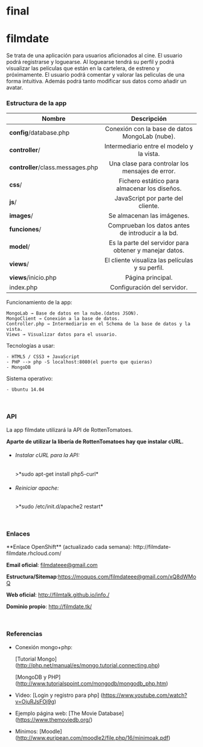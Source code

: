 final
=====
<h1>filmdate</h1>


Se trata de una aplicación para usuarios aficionados al cine.
El usuario podrá registrarse y loguearse.
Al loguearse tendrá su perfil y podrá visualizar las películas que están en la cartelera, de estreno y próximamente.
El usuario podrá comentar y valorar las peliculas de una forma intuitiva. Además podrá tanto modificar sus datos como añadir un avatar.


<h3>Estructura de la app</h3>

| Nombre                             | Descripción                                                 |
| ---------------------------------- |:-----------------------------------------------------------:|
| **config**/database.php            | Conexión con la base de datos MongoLab (nube).              |
| **controller**/                    | Intermediario entre el modelo y la vista.                   |
| **controller**/class.messages.php  | Una clase para controlar los mensajes de error.             |
| **css**/                           | Fichero estático para almacenar los diseños.                |
| **js**/                            | JavaScript por parte del cliente.                           |
| **images**/                        | Se almacenan las imágenes.                                  |
| **funciones**/                     | Comprueban los datos antes de introducir a la bd.           |
| **model**/                         | Es la parte del servidor para obtener y manejar datos.      |
| **views**/                         | El cliente visualiza las películas y su perfil.             |
| **views**/inicio.php               | Página principal.                                           |
| index.php                          | Configuración del servidor.                                 |

Funcionamiento de la app:

    MongoLab → Base de datos en la nube.(datos JSON).
    MongoClient → Conexión a la base de datos.
    Controller.php → Intermediario en el Schema de la base de datos y la vista.
    Views → Visualizar datos para el usuario.

Tecnologías a usar:

    - HTML5 / CSS3 + JavaScript
    - PHP --> php -S localhost:8080(el puerto que quieras)
    - MongoDB

Sistema operativo:

    - Ubuntu 14.04

<br>
<h3>API</h3>

La app filmdate utilizará la API de RottenTomatoes.

**Aparte de utilizar la libería de RottenTomatoes hay que instalar cURL.**

- <h6>Instalar cURL para la API:</h6>
  >*sudo apt-get install php5-curl*

- <h6>Reiniciar apache:</h6>
  >*sudo /etc/init.d/apache2 restart*

<br>
<h3>Enlaces</h3>
**Enlace OpenShift** (actualizado cada semana): http://filmdate-filmdate.rhcloud.com/

**Email oficial**: filmdateee@gmail.com

**Estructura/Sitemap**:https://moqups.com/filmdateee@gmail.com/xQ8dWMoQ

**Web oficial**: http://filmtalk.github.io/info./

**Dominio propio**: http://filmdate.tk/

<br />
<h3>Referencias</h3>

- Conexión mongo+php:

   [Tutorial Mongo] (http://php.net/manual/es/mongo.tutorial.connecting.php)

   [MongoDB y PHP] (http://www.tutorialspoint.com/mongodb/mongodb_php.htm)



- Video: 
    [Login y registro para php] (https://www.youtube.com/watch?v=OjuRJsFOj9g)



- Ejemplo página web: 
    [The Movie Database] (https://www.themoviedb.org/)

- Mínimos: [Moodle] (http://www.euripean.com/moodle2/file.php/16/minimoak.pdf)
